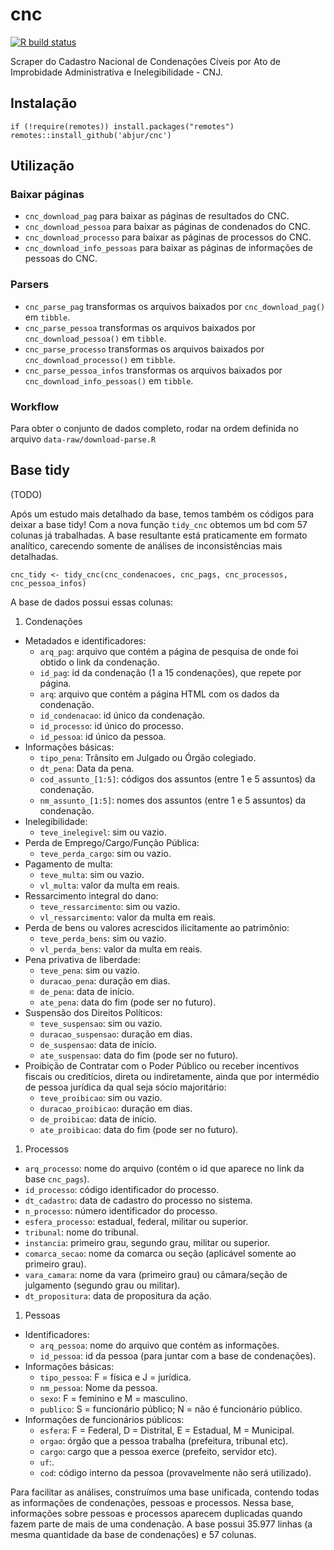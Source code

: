 
<!-- README.md is generated from README.Rmd. Please edit that file -->

# cnc

<!-- badges: start -->

[![R build
status](https://github.com/abjur/cnc/workflows/R-CMD-check/badge.svg)](https://github.com/abjur/cnc/actions)
<!-- badges: end -->

Scraper do Cadastro Nacional de Condenações Cíveis por Ato de
Improbidade Administrativa e Inelegibilidade - CNJ.

## Instalação

    if (!require(remotes)) install.packages("remotes")
    remotes::install_github('abjur/cnc')

## Utilização

### Baixar páginas

-   `cnc_download_pag` para baixar as páginas de resultados do CNC.
-   `cnc_download_pessoa` para baixar as páginas de condenados do CNC.
-   `cnc_download_processo` para baixar as páginas de processos do CNC.
-   `cnc_download_info_pessoas` para baixar as páginas de informações de
    pessoas do CNC.

### Parsers

-   `cnc_parse_pag` transformas os arquivos baixados por
    `cnc_download_pag()` em `tibble`.
-   `cnc_parse_pessoa` transformas os arquivos baixados por
    `cnc_download_pessoa()` em `tibble`.
-   `cnc_parse_processo` transformas os arquivos baixados por
    `cnc_download_processo()` em `tibble`.
-   `cnc_parse_pessoa_infos` transformas os arquivos baixados por
    `cnc_download_info_pessoas()` em `tibble`.

### Workflow

Para obter o conjunto de dados completo, rodar na ordem definida no
arquivo `data-raw/download-parse.R`

## Base tidy

(TODO)

Após um estudo mais detalhado da base, temos também os códigos para
deixar a base tidy! Com a nova função `tidy_cnc` obtemos um bd com 57
colunas já trabalhadas. A base resultante está praticamente em formato
analítico, carecendo somente de análises de inconsistências mais
detalhadas.

    cnc_tidy <- tidy_cnc(cnc_condenacoes, cnc_pags, cnc_processos, cnc_pessoa_infos)

A base de dados possui essas colunas:

1.  Condenações

-   Metadados e identificadores:
    -   `arq_pag`: arquivo que contém a página de pesquisa de onde foi
        obtido o link da condenação.
    -   `id_pag`: id da condenação (1 a 15 condenações), que repete por
        página.
    -   `arq`: arquivo que contém a página HTML com os dados da
        condenação.
    -   `id_condenacao`: id único da condenação.
    -   `id_processo`: id único do processo.
    -   `id_pessoa`: id único da pessoa.
-   Informações básicas:
    -   `tipo_pena`: Trânsito em Julgado ou Órgão colegiado.
    -   `dt_pena`: Data da pena.
    -   `cod_assunto_[1:5]`: códigos dos assuntos (entre 1 e 5 assuntos)
        da condenação.
    -   `nm_assunto_[1:5]`: nomes dos assuntos (entre 1 e 5 assuntos) da
        condenação.
-   Inelegibilidade:
    -   `teve_inelegivel`: sim ou vazio.
-   Perda de Emprego/Cargo/Função Pública:
    -   `teve_perda_cargo`: sim ou vazio.
-   Pagamento de multa:
    -   `teve_multa`: sim ou vazio.
    -   `vl_multa`: valor da multa em reais.
-   Ressarcimento integral do dano:
    -   `teve_ressarcimento`: sim ou vazio.
    -   `vl_ressarcimento`: valor da multa em reais.
-   Perda de bens ou valores acrescidos ilicitamente ao patrimônio:
    -   `teve_perda_bens`: sim ou vazio.
    -   `vl_perda_bens`: valor da multa em reais.
-   Pena privativa de liberdade:
    -   `teve_pena`: sim ou vazio.
    -   `duracao_pena`: duração em dias.
    -   `de_pena`: data de início.
    -   `ate_pena`: data do fim (pode ser no futuro).
-   Suspensão dos Direitos Políticos:
    -   `teve_suspensao`: sim ou vazio.
    -   `duracao_suspensao`: duração em dias.
    -   `de_suspensao`: data de início.
    -   `ate_suspensao`: data do fim (pode ser no futuro).
-   Proibição de Contratar com o Poder Público ou receber incentivos
    fiscais ou creditícios, direta ou indiretamente, ainda que por
    intermédio de pessoa jurídica da qual seja sócio majoritário:
    -   `teve_proibicao`: sim ou vazio.
    -   `duracao_proibicao`: duração em dias.
    -   `de_proibicao`: data de início.
    -   `ate_proibicao`: data do fim (pode ser no futuro).

1.  Processos

-   `arq_processo`: nome do arquivo (contém o id que aparece no link da
    base `cnc_pags`).
-   `id_processo`: código identificador do processo.
-   `dt_cadastro`: data de cadastro do processo no sistema.
-   `n_processo`: número identificador do processo.
-   `esfera_processo`: estadual, federal, militar ou superior.
-   `tribunal`: nome do tribunal.
-   `instancia`: primeiro grau, segundo grau, militar ou superior.
-   `comarca_secao`: nome da comarca ou seção (aplicável somente ao
    primeiro grau).
-   `vara_camara`: nome da vara (primeiro grau) ou câmara/seção de
    julgamento (segundo grau ou militar).
-   `dt_propositura`: data de propositura da ação.

1.  Pessoas

-   Identificadores:
    -   `arq_pessoa`: nome do arquivo que contém as informações.
    -   `id_pessoa`: id da pessoa (para juntar com a base de
        condenações).
-   Informações básicas:
    -   `tipo_pessoa`: F = física e J = jurídica.
    -   `nm_pessoa`: Nome da pessoa.
    -   `sexo`: F = feminino e M = masculino.
    -   `publico`: S = funcionário público; N = não é funcionário
        público.
-   Informações de funcionários públicos:
    -   `esfera`: F = Federal, D = Distrital, E = Estadual, M =
        Municipal.
    -   `orgao`: órgão que a pessoa trabalha (prefeitura, tribunal etc).
    -   `cargo`: cargo que a pessoa exerce (prefeito, servidor etc).
    -   `uf`:.
    -   `cod`: código interno da pessoa (provavelmente não será
        utilizado).

Para facilitar as análises, construímos uma base unificada, contendo
todas as informações de condenações, pessoas e processos. Nessa base,
informações sobre pessoas e processos aparecem duplicadas quando fazem
parte de mais de uma condenação. A base possui 35.977 linhas (a mesma
quantidade da base de condenações) e 57 colunas.
